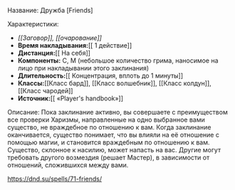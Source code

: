 Название: Дружба \[Friends] 

Характеристики:
- *[[Заговор]], [[очарование]]*
- **Время накладывания:**[[ 1 действие]]
- **Дистанция:**[[ На себя]]
- **Компоненты:** С, М (небольшое количество грима, наносимое на лицо при накладывании этого заклинания)
- **Длительность:**[[ Концентрация, вплоть до 1 минуты]]
- **Классы:**[[Класс  бард]], [[Класс волшебник]], [[Класс колдун]], [[Класс чародей]]
- **Источник:**[[ «Player's handbook»]]

Описание:
Пока заклинание активно, вы совершаете с преимуществом все проверки Харизмы, направленные на одно выбранное вами существо, не враждебное по отношению к вам. Когда заклинание оканчивается, существо понимает, что вы влияли на её отношение с помощью магии, и становится враждебным по отношению к вам. Существо, склонное к насилию, может напасть на вас. Другие могут требовать другого возмездия (решает Мастер), в зависимости от отношений, сложившихся между вами.

https://dnd.su/spells/71-friends/